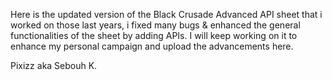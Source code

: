 Here is the updated version of the Black Crusade Advanced API sheet that i worked on those last years, i fixed many bugs & enhanced the general functionalities of the sheet by adding APIs. I will keep working on it to enhance my personal campaign and upload the advancements here.

Pixizz aka Sebouh K.
